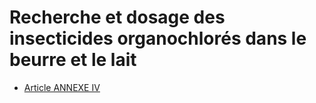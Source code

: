 # Recherche et dosage des insecticides organochlorés dans le beurre et le lait

- [Article ANNEXE IV](article-annexe-iv.md)
